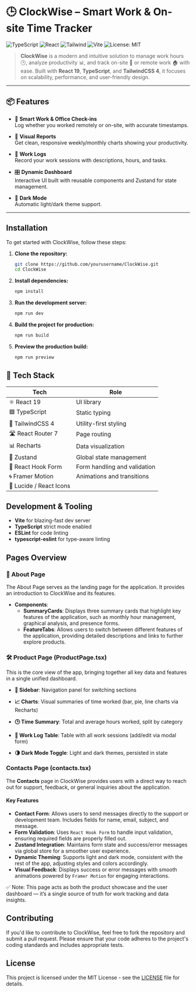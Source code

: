 # 🕒 ClockWise – Smart Work & On-site Time Tracker

![TypeScript](https://img.shields.io/badge/TypeScript-5.x-blue.svg)
![React](https://img.shields.io/badge/React-19.x-61DAFB.svg)
![Tailwind](https://img.shields.io/badge/TailwindCSS-4.x-38B2AC.svg)
![Vite](https://img.shields.io/badge/Vite-6.x-646CFF.svg)
![License: MIT](https://img.shields.io/badge/License-MIT-yellow.svg)

> **ClockWise** is a modern and intuitive solution to manage work hours 🕒, analyze productivity 📊, and track on-site 🏢 or remote work 🏠 with ease. Built with **React 19**, **TypeScript**, and **TailwindCSS 4**, it focuses on scalability, performance, and user-friendly design.

---

## 📦 Features

- 📍 **Smart Work & Office Check-ins**  
  Log whether you worked remotely or on-site, with accurate timestamps.

- 📅 **Visual Reports**  
  Get clean, responsive weekly/monthly charts showing your productivity.

- 🧾 **Work Logs**  
  Record your work sessions with descriptions, hours, and tasks.

- 🎛️ **Dynamic Dashboard**  
  Interactive UI built with reusable components and Zustand for state management.

- 🌙 **Dark Mode**  
  Automatic light/dark theme support.

---
## Installation

To get started with ClockWise, follow these steps:

1. **Clone the repository:**
   ```bash
   git clone https://github.com/yourusername/ClockWise.git
   cd ClockWise
   ```

2. **Install dependencies:**
   ```bash
   npm install
   ```

3. **Run the development server:**
   ```bash
   npm run dev
   ```

4. **Build the project for production:**
   ```bash
   npm run build
   ```

5. **Preview the production build:**
   ```bash
   npm run preview
   ```

## 🧩 Tech Stack

| Tech                    | Role                         |
| ----------------------- | ---------------------------- |
| ⚛️ React 19             | UI library                   |
| 🟦 TypeScript           | Static typing                |
| 🎨 TailwindCSS 4        | Utility-first styling        |
| 🛣 React Router 7       | Page routing                 |
| 📊 Recharts             | Data visualization           |
| 🧠 Zustand              | Global state management      |
| 🧾 React Hook Form      | Form handling and validation |
| 🌀 Framer Motion        | Animations and transitions   |
| 🧰 Lucide / React Icons |                              |


## Development & Tooling

- **Vite** for blazing-fast dev server
- **TypeScript** strict mode enabled
- **ESLint** for code linting
- **typescript-eslint** for type-aware linting

## Pages Overview

### 🔎 About Page

The About Page serves as the landing page for the application. It provides an introduction to ClockWise and its features.

- **Components**:
  - **SummaryCards**: Displays three summary cards that highlight key features of the application, such as monthly hour management, graphical analysis, and presence forms.
  - **FeatureTabs**: Allows users to switch between different features of the application, providing detailed descriptions and links to further explore products.

### 🛠 Product Page (ProductPage.tsx) 
This is the core view of the app, bringing together all key data and features in a single unified dashboard.

- **🧭 Sidebar**: Navigation panel for switching sections

- **📈 Charts**: Visual summaries of time worked (bar, pie, line charts via Recharts)

- **🕒 Time Summary**: Total and average hours worked, split by category

- **🧾 Work Log Table**: Table with all work sessions (add/edit via modal form)

- **🌗 Dark Mode Toggle**: Light and dark themes, persisted in state

### Contacts Page (contacts.tsx)

The **Contacts** page in ClockWise provides users with a direct way to reach out for support, feedback, or general inquiries about the application.

#### Key Features

- **Contact Form**: Allows users to send messages directly to the support or development team. Includes fields for name, email, subject, and message.
- **Form Validation**: Uses `React Hook Form` to handle input validation, ensuring required fields are properly filled out.
- **Zustand Integration**: Maintains form state and success/error messages via global store for a smoother user experience.
- **Dynamic Theming**: Supports light and dark mode, consistent with the rest of the app, adjusting styles and colors accordingly.
- **Visual Feedback**: Displays success or error messages with smooth animations powered by `Framer Motion` for engaging interactions.


✅ Note: This page acts as both the product showcase and the user dashboard — it’s a single source of truth for work tracking and data insights.

## Contributing

If you'd like to contribute to ClockWise, feel free to fork the repository and submit a pull request. Please ensure that your code adheres to the project's coding standards and includes appropriate tests.

## License

This project is licensed under the MIT License - see the [LICENSE](LICENSE) file for details.
